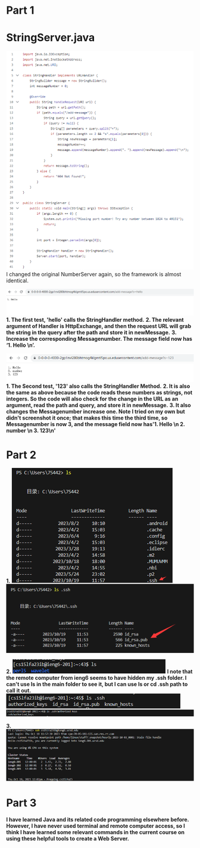 # Part 1
# StringServer.java

![Image](@D9PNSPN0BWXLV0V[R6D6SR.png)
I changed the original NumberServer again, so the framework is almost identical.

![Image](2.11.png)
__1. The first test, 'hello' calls the StringHandler method.__
__2. The relevant argument of Handler is HttpExchange, and then the request URL will grab the string in the query after the path and store it in newMessage.__
__3. Increase the corresponding Messagenumber. The message field now has ‘1. Hello \n’.__

![Image](2.12.png)
__1. The Second test, '123' also calls the StringHandler Method.__
__2. It is also the same as above because the code reads these numbers as strings, not integers. So the code will also check for the change in the URL as an argument, read the path and query, and store it in newMessage.__
__3. It also changes the Messagenumber increase one. Note I tried on my own but didn't screenshot it once; that makes this time the third time, so Messagenumber is now 3, and the message field now has'1. Hello \n 2. number \n 3. 123\n'__


# Part 2
__1.__
![Image](2.24.png)
![Image](2.25.png)

__2.__
![Image](2.22.png)
__I note that the remote computer from ieng6 seems to have hidden my .ssh folder. I can't use ls in the main folder to see it, but I can use ls or cd .ssh path to call it out.__
![Image](2.23.png)
![Image](2.21.png)

__3.__
![Image](2.26.png)

# Part 3

__I have learned Java and its related code programming elsewhere before. However, I have never used terminal and remote computer access, so I think I have learned some relevant commands in the current course on using these helpful tools to create a Web Server.__

